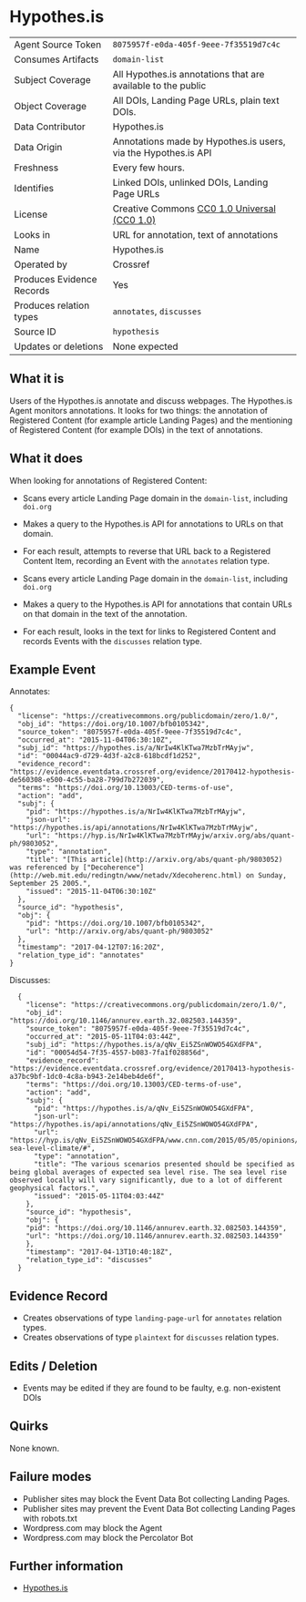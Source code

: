 # Hypothes.is

|  |  |
|---------------------------|----------------------------------------|
| Agent Source Token        | `8075957f-e0da-405f-9eee-7f35519d7c4c` |
| Consumes Artifacts        | `domain-list` |
| Subject Coverage          | All Hypothes.is annotations that are available to the public |
| Object Coverage           | All DOIs, Landing Page URLs, plain text DOIs. |
| Data Contributor          | Hypothes.is |
| Data Origin               | Annotations made by Hypothes.is users, via the Hypothes.is API |
| Freshness                 | Every few hours. |
| Identifies                | Linked DOIs, unlinked DOIs, Landing Page URLs |
| License                   | Creative Commons [CC0 1.0 Universal (CC0 1.0)](https://creativecommons.org/publicdomain/zero/1.0/) |
| Looks in                  | URL for annotation, text of annotations |
| Name                      | Hypothes.is |
| Operated by               | Crossref |
| Produces Evidence Records | Yes |
| Produces relation types   | `annotates`, `discusses` |
| Source ID                 | `hypothesis` |
| Updates or deletions      | None expected |

## What it is

Users of the Hypothes.is annotate and discuss webpages. The Hypothes.is Agent monitors annotations. It looks for two things: the annotation of Registered Content (for example article Landing Pages) and the mentioning of Registered Content (for example DOIs) in the text of annotations.

## What it does

When looking for annotations of Registered Content:

 - Scans every article Landing Page domain in the `domain-list`, including `doi.org`
 - Makes a query to the Hypothes.is API for annotations to URLs on that domain.
 - For each result, attempts to reverse that URL back to a Registered Content Item, recording an Event with the `annotates` relation type.

 - Scans every article Landing Page domain in the `domain-list`, including `doi.org`
 - Makes a query to the Hypothes.is API for annotations that contain URLs on that domain in the text of the annotation.
 - For each result, looks in the text for links to Registered Content and records Events with the `discusses` relation type.

## Example Event

Annotates:

    {
      "license": "https://creativecommons.org/publicdomain/zero/1.0/",
      "obj_id": "https://doi.org/10.1007/bfb0105342",
      "source_token": "8075957f-e0da-405f-9eee-7f35519d7c4c",
      "occurred_at": "2015-11-04T06:30:10Z",
      "subj_id": "https://hypothes.is/a/NrIw4KlKTwa7MzbTrMAyjw",
      "id": "00044ac9-d729-4d3f-a2c8-618bcdf1d252",
      "evidence_record": "https://evidence.eventdata.crossref.org/evidence/20170412-hypothesis-de560308-e500-4c55-ba28-799d7b272039",
      "terms": "https://doi.org/10.13003/CED-terms-of-use",
      "action": "add",
      "subj": {
        "pid": "https://hypothes.is/a/NrIw4KlKTwa7MzbTrMAyjw",
        "json-url": "https://hypothes.is/api/annotations/NrIw4KlKTwa7MzbTrMAyjw",
        "url": "https://hyp.is/NrIw4KlKTwa7MzbTrMAyjw/arxiv.org/abs/quant-ph/9803052",
        "type": "annotation",
        "title": "[This article](http://arxiv.org/abs/quant-ph/9803052) was referenced by ["Decoherence"](http://web.mit.edu/redingtn/www/netadv/Xdecoherenc.html) on Sunday, September 25 2005.",
        "issued": "2015-11-04T06:30:10Z"
      },
      "source_id": "hypothesis",
      "obj": {
        "pid": "https://doi.org/10.1007/bfb0105342",
        "url": "http://arxiv.org/abs/quant-ph/9803052"
      },
      "timestamp": "2017-04-12T07:16:20Z",
      "relation_type_id": "annotates"
    }

Discusses:

      {
        "license": "https://creativecommons.org/publicdomain/zero/1.0/",
        "obj_id": "https://doi.org/10.1146/annurev.earth.32.082503.144359",
        "source_token": "8075957f-e0da-405f-9eee-7f35519d7c4c",
        "occurred_at": "2015-05-11T04:03:44Z",
        "subj_id": "https://hypothes.is/a/qNv_Ei5ZSnWOWO54GXdFPA",
        "id": "00054d54-7f35-4557-b083-7fa1f028856d",
        "evidence_record": "https://evidence.eventdata.crossref.org/evidence/20170413-hypothesis-a37bc9bf-1dc0-4c8a-b943-2e14beb4de6f",
        "terms": "https://doi.org/10.13003/CED-terms-of-use",
        "action": "add",
        "subj": {
          "pid": "https://hypothes.is/a/qNv_Ei5ZSnWOWO54GXdFPA",
          "json-url": "https://hypothes.is/api/annotations/qNv_Ei5ZSnWOWO54GXdFPA",
          "url": "https://hyp.is/qNv_Ei5ZSnWOWO54GXdFPA/www.cnn.com/2015/05/05/opinions/sutter-sea-level-climate/#",
          "type": "annotation",
          "title": "The various scenarios presented should be specified as being global averages of expected sea level rise. The sea level rise observed locally will vary significantly, due to a lot of different geophysical factors.",
          "issued": "2015-05-11T04:03:44Z"
        },
        "source_id": "hypothesis",
        "obj": {
        "pid": "https://doi.org/10.1146/annurev.earth.32.082503.144359",
        "url": "https://doi.org/10.1146/annurev.earth.32.082503.144359"
        },
        "timestamp": "2017-04-13T10:40:18Z",
        "relation_type_id": "discusses"
      }


## Evidence Record

 - Creates observations of type `landing-page-url` for `annotates` relation types.
 - Creates observations of type `plaintext` for `discusses` relation types.

## Edits / Deletion

 - Events may be edited if they are found to be faulty, e.g. non-existent DOIs
 
## Quirks

None known.

## Failure modes

 - Publisher sites may block the Event Data Bot collecting Landing Pages.
 - Publisher sites may prevent the Event Data Bot collecting Landing Pages with robots.txt
 - Wordpress.com may block the Agent
 - Wordpress.com may block the Percolator Bot

## Further information

 - [Hypothes.is](http://hypothes.is)


